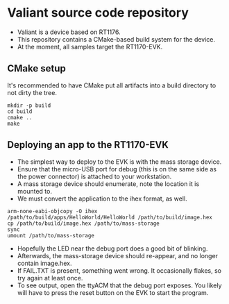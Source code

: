 # Valiant source code repository

- Valiant is a device based on RT1176.
- This repository contains a CMake-based build system for the device.
- At the moment, all samples target the RT1170-EVK.

## CMake setup
It's recommended to have CMake put all artifacts into a build directory to not dirty the tree.
```
mkdir -p build
cd build
cmake ..
make
```

## Deploying an app to the RT1170-EVK
- The simplest way to deploy to the EVK is with the mass storage device.
- Ensure that the micro-USB port for debug (this is on the same side as the power connector) is attached to your workstation.
- A mass storage device should enumerate, note the location it is mounted to.
- We must convert the application to the ihex format, as well.
```
arm-none-eabi-objcopy -O ihex /path/to/build/apps/HelloWorld/HelloWorld /path/to/build/image.hex
cp /path/to/build/image.hex /path/to/mass-storage
sync
umount /path/to/mass-storage
```

- Hopefully the LED near the debug port does a good bit of blinking.
- Afterwards, the mass-storage device should re-appear, and no longer contain image.hex.
- If FAIL.TXT is present, something went wrong. It occasionally flakes, so try again at least once.
- To see output, open the ttyACM that the debug port exposes. You likely will have to press the reset button on the EVK to start the program.
